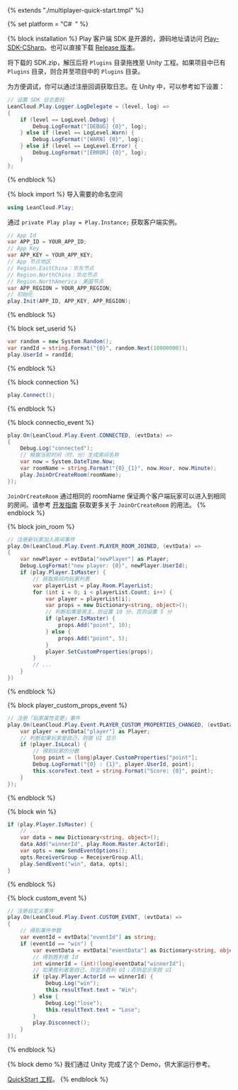 {% extends "./multiplayer-quick-start.tmpl" %}

{% set platform = "C\#` `" %}


{% block installation %}
Play 客户端 SDK 是开源的，源码地址请访问 [Play-SDK-CSharp](https://github.com/leancloud/Play-SDK-CSharp)。也可以直接下载 [Release 版本](https://github.com/leancloud/Play-SDK-CSharp/releases)。

将下载的 SDK.zip，解压后将 `Plugins` 目录拖拽至 Unity 工程。如果项目中已有 `Plugins` 目录，则合并至项目中的 `Plugins` 目录。

为方便调试，你可以通过注册回调获取日志。在 Unity 中，可以参考如下设置：

```cs
// 设置 SDK 日志委托
LeanCloud.Play.Logger.LogDelegate = (level, log) =>
{
    if (level == LogLevel.Debug) {
        Debug.LogFormat("[DEBUG] {0}", log);
    } else if (level == LogLevel.Warn) {
        Debug.LogFormat("[WARN] {0}", log);
    } else if (level == LogLevel.Error) {
        Debug.LogFormat("[ERROR] {0}", log);
    }
};
```
{% endblock %}



{% block import %}
导入需要的命名空间

```cs
using LeanCloud.Play;
```

通过 `private Play play = Play.Instance;` 获取客户端实例。

```cs
// App Id
var APP_ID = YOUR_APP_ID;
// App Key
var APP_KEY = YOUR_APP_KEY;
// App 节点地区
// Region.EastChina：华东节点
// Region.NorthChina：华北节点
// Region.NorthAmerica：美国节点
var APP_REGION = YOUR_APP_REGION;
// 初始化
play.Init(APP_ID, APP_KEY, APP_REGION);
```
{% endblock %}



{% block set_userid %}
```cs
var random = new System.Random();
var randId = string.Format("{0}", random.Next(10000000));
play.UserId = randId;
```
{% endblock %}



{% block connection %}
```cs
play.Connect();
```
{% endblock %}



{% block connectio_event %}
```cs
play.On(LeanCloud.Play.Event.CONNECTED, (evtData) =>
{
    Debug.Log("connected");
    // 根据当前时间（时，分）生成房间名称
    var now = System.DateTime.Now;
    var roomName = string.Format("{0}_{1}", now.Hour, now.Minute);
    play.JoinOrCreateRoom(roomName);
});
```

`JoinOrCreateRoom` 通过相同的 roomName 保证两个客户端玩家可以进入到相同的房间。请参考 [开发指南](multiplayer-unity.html#加入或创建指定房间) 获取更多关于 `JoinOrCreateRoom` 的用法。
{% endblock %}



{% block join_room %}
```cs
// 注册新玩家加入房间事件
play.On(LeanCloud.Play.Event.PLAYER_ROOM_JOINED, (evtData) =>
{
    var newPlayer = evtData["newPlayer"] as Player;
    Debug.LogFormat("new player: {0}", newPlayer.UserId);
    if (play.Player.IsMaster) {
        // 获取房间内玩家列表
        var playerList = play.Room.PlayerList;
        for (int i = 0; i < playerList.Count; i++) {
            var player = playerList[i];
            var props = new Dictionary<string, object>();
            // 判断如果是房主，则设置 10 分，否则设置 5 分
            if (player.IsMaster) {
                props.Add("point", 10);
            } else {
                props.Add("point", 5);
            }
            player.SetCustomProperties(props);
        }
        // ...
    }
})
```
{% endblock %}



{% block player_custom_props_event %}
```cs
// 注册「玩家属性变更」事件
play.On(LeanCloud.Play.Event.PLAYER_CUSTOM_PROPERTIES_CHANGED, (evtData) => {
    var player = evtData["player"] as Player;
    // 判断如果玩家是自己，则做 UI 显示
    if (player.IsLocal) {
        // 得到玩家的分数
        long point = (long)player.CustomProperties["point"];
        Debug.LogFormat("{0} : {1}", player.UserId, point);
        this.scoreText.text = string.Format("Score: {0}", point);
    }
});
```
{% endblock %}



{% block win %}
```cs
if (play.Player.IsMaster) {
    // ...
    var data = new Dictionary<string, object>();
    data.Add("winnerId", play.Room.Master.ActorId);
    var opts = new SendEventOptions();
    opts.ReceiverGroup = ReceiverGroup.All;
    play.SendEvent("win", data, opts);
}
```
{% endblock %}



{% block custom_event %}
```cs
// 注册自定义事件
play.On(LeanCloud.Play.Event.CUSTOM_EVENT, (evtData) =>
{
    // 得到事件参数
    var eventId = evtData["eventId"] as string;
    if (eventId == "win") {
        var eventData = evtData["eventData"] as Dictionary<string, object>;
        // 得到胜利者 Id
        int winnerId = (int)(long)eventData["winnerId"];
        // 如果胜利者是自己，则显示胜利 UI；否则显示失败 UI
        if (play.Player.ActorId == winnerId) {
            Debug.Log("win");
            this.resultText.text = "Win";
        } else {
            Debug.Log("lose");
            this.resultText.text = "Lose";
        }
        play.Disconnect();
    }
});
```
{% endblock %}



{% block demo %}
我们通过 Unity 完成了这个 Demo，供大家运行参考。

[QuickStart 工程](https://github.com/leancloud/Play-CSharp-Quick-Start)。
{% endblock %}